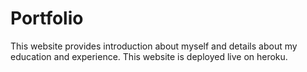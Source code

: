 # Portfolio
This website provides introduction about myself and details about my education and experience. This website is deployed live on heroku. 
